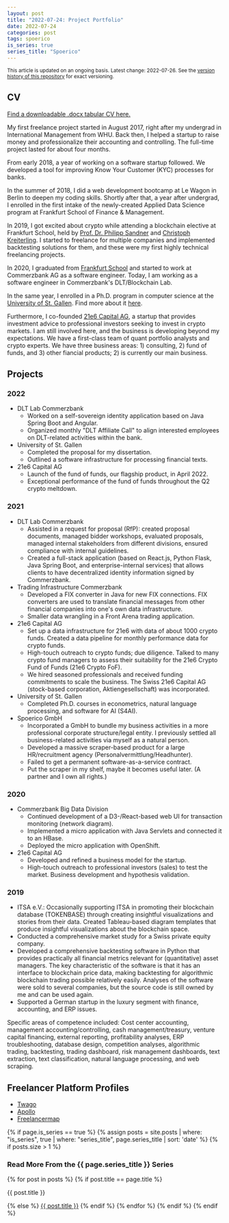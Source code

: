 ```yaml
---
layout: post
title: "2022-07-24: Project Portfolio"
date: 2022-07-24
categories: post
tags: spoerico
is_series: true
series_title: "Spoerico"
---
```

<sub>This article is updated on an ongoing basis. Latest change: 2022-07-26. See the [version history of this repository](https://github.com/janspoerer/janspoerer.github.io/blob/main/_posts/2022-07-24-project-portfolio.markdown) for exact versioning.</sub>

## CV
[Find a downloadable .docx tabular CV here.](https://docs.google.com/document/d/1-okDZ_N9h40xi7LAKBkw9jGzCNa6EaQK/edit?usp=sharing&ouid=114686182467069464741&rtpof=true&sd=true)

My first freelance project started in August 2017, right after my undergrad in International Management from WHU. Back then, I helped a startup to raise money and professionalize their accounting and controlling. The full-time project lasted for about four months.

From early 2018, a year of working on a software startup followed. We developed a tool for improving Know Your Customer (KYC) processes for banks.

In the summer of 2018, I did a web development bootcamp at Le Wagon in Berlin to deepen my coding skills. Shortly after that, a year after undergrad, I enrolled in the first intake of the newly-created Applied Data Science program at Frankfurt School of Finance & Management.

In 2019, I got excited about crypto while attending a blockchain elective at Frankfurt School, held by [Prof. Dr. Philipp Sandner](https://www.linkedin.com/in/philippsandner/) and [Christoph Kreiterling](https://www.linkedin.com/in/christoph-kreiterling/). I started to freelance for multiple companies and implemented backtesting solutions for them, and these were my first highly technical freelancing projects.

In 2020, I graduated from [Frankfurt School](https://www.frankfurt-school.de/en/home/programmes/master/data-science) and started to work at Commerzbank AG as a software engineer. Today, I am working as a software engineer in Commerzbank's DLT/Blockchain Lab.

In the same year, I enrolled in a Ph.D. program in computer science at the [University of St. Gallen](https://ics.unisg.ch/chair-ds-nlp-handschuh/). Find more about it [here](/phdstudies).

Furthermore, I co-founded [21e6 Capital AG](https://assets.21e6.io/), a startup that provides investment advice to professional investors seeking to invest in crypto markets. I am still involved here, and the business is developing beyond my expectations. We have a first-class team of quant portfolio analysts and crypto experts. We have three business areas: 1) consulting, 2) fund of funds, and 3) other fiancial products; 2) is currently our main business.

## Projects

### 2022

* DLT Lab Commerzbank
    * Worked on a self-sovereign identity application based on Java Spring Boot and Angular.
    * Organized monthly "DLT Affiliate Call" to align interested employees on DLT-related activities within the bank.
* University of St. Gallen
    * Completed the proposal for my dissertation.
    * Outlined a software infrastructure for processing financial texts.
* 21e6 Capital AG
    * Launch of the fund of funds, our flagship product, in April 2022.
    * Exceptional performance of the fund of funds throughout the Q2 crypto meltdown.

### 2021

* DLT Lab Commerzbank
    * Assisted in a request for proposal (RfP): created proposal documents, managed bidder workshops, evaluated proposals, managed internal stakeholders from different divisions, ensured compliance with internal guidelines.
    * Created a full-stack application (based on React.js, Python Flask, Java Spring Boot, and enterprise-internal services) that allows clients to have decentralized identity information signed by Commerzbank.
* Trading Infrastructure Commerzbank
    * Developed a FIX converter in Java for new FIX connections. FIX converters are used to translate financial messages from other financial companies into one's own data infrastructure.
    * Smaller data wrangling in a Front Arena trading application.
* 21e6 Capital AG
    * Set up a data infrastructure for 21e6 with data of about 1000 crypto funds. Created a data pipeline for monthly performance data for crypto funds.
    * High-touch outreach to crypto funds; due diligence. Talked to many crypto fund managers to assess their suitability for the 21e6 Crypto Fund of Funds (21e6 Crypto FoF).
    * We hired seasoned professionals and received funding commitments to scale the business. The Swiss 21e6 Capital AG (stock-based corporation, Aktiengesellschaft) was incorporated.
* University of St. Gallen
    * Completed Ph.D. courses in econometrics, natural language processing, and software for AI (S4AI).
* Spoerico GmbH
    * Incorporated a GmbH to bundle my business activities in a more professional corporate structure/legal entity. I previously settled all business-related activities via myself as a natural person.
    * Developed a massive scraper-based product for a large HR/recruitment agency (Personalvermittlung/Headhunter).
    * Failed to get a permanent software-as-a-service contract.
    * Put the scraper in my shelf, maybe it becomes useful later. (A partner and I own all rights.)

### 2020

* Commerzbank Big Data Division
    * Continued development of a D3-/React-based web UI for transaction monitoring (network diagram).
    * Implemented a micro application with Java Servlets and connected it to an HBase.
    * Deployed the micro application with OpenShift.
* 21e6 Capital AG
    * Developed and refined a business model for the startup.
    * High-touch outreach to professional investors (sales) to test the market. Business development and hypothesis validation.

### 2019

* ITSA e.V.: Occasionally supporting ITSA in promoting their blockchain database (TOKENBASE) through creating insightful visualizations and stories from their data. Created Tableau-based diagram templates that produce insightful visualizations about the blockchain space.
* Conducted a comprehensive market study for a Swiss private equity company.
* Developed a comprehensive backtesting software in Python that provides practically all financial metrics relevant for (quantitative) asset managers. The key characteristic of the software is that it has an interface to blockchain price data, making backtesting for algorithmic blockchain trading possible relatively easily. Analyses of the software were sold to several companies, but the source code is still owned by me and can be used again.
* Supported a German startup in the luxury segment with finance, accounting, and ERP issues.

Specific areas of competence included: Cost center accounting, management accounting/controlling, cash management/treasury, venture capital financing, external reporting, profitability analyses, ERP troubleshooting, database design, competition analyses, algorithmic trading, backtesting, trading dashboard, risk management dashboards, text extraction, text classification, natural language processing, and web scraping.

## Freelancer Platform Profiles

* [Twago](https://www.twago.de/p/jan-sporer/433005/)
* [Apollo](https://www.apollo.io/companies/Jan-Sp-rer-Consulting/5e57ec274a6b110001ead30e)
* [Freelancermap](https://www.freelancermap.de/profile/139240/)

{% if page.is_series == true %}
    {% assign posts = site.posts | where: "is_series", true | where: "series_title", page.series_title | sort: 'date' %}
    {% if posts.size > 1 %}

<h3 class="text-success p-3 pb-0">Read More From the {{ page.series_title }} Series</h3>
        {% for post in posts %}
                {% if post.title == page.title %}
<p class="nav-link bullet-pointer mb-0">{{ post.title }}</p>
                {% else %}
<a class="nav-link bullet-hash" href="{{ post.url }}">{{ post.title }}</a>
                {% endif %}
        {% endfor %}
    {% endif %}
{% endif %}
